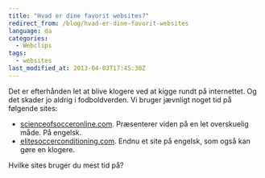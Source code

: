 ```yaml
---
title: "Hvad er dine favorit websites?"
redirect_from: /blog/hvad-er-dine-favorit-websites
language: da
categories:
  - Webclips
tags:
  - websites
last_modified_at: 2013-04-03T17:45:30Z
---
```


Det er efterhånden let at blive klogere ved at kigge rundt på internettet. Og det skader jo aldrig i fodboldverden. Vi bruger jævnligt noget tid på følgende sites:

- [scienceofsocceronline.com](http://www.scienceofsocceronline.com/). Præsenterer viden på en let overskuelig måde. På engelsk.
- [elitesoccerconditioning.com](http://www.elitesoccerconditioning.com). Endnu et site på engelsk, som også kan gøre en klogere.

Hvilke sites bruger du mest tid på?

